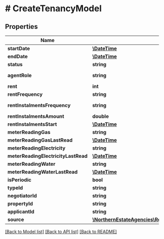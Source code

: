 # # CreateTenancyModel

## Properties

Name | Type | Description | Notes
------------ | ------------- | ------------- | -------------
**startDate** | [**\DateTime**](\DateTime.md) |  | [optional]
**endDate** | [**\DateTime**](\DateTime.md) |  | [optional]
**status** | **string** | The current status of the tenancy (offerPending/offerWithdrawn/offerRejected/arranging) | [optional]
**agentRole** | **string** | The role that the agent is performing for the tenancy (managed/rentCollection/collectFirstPayment/collectRentToDate/lettingOnly/introducingTenant) |
**rent** | **int** | The amount of rent required, returned in relation to the collection frequency |
**rentFrequency** | **string** | The rent collection frequency (weekly/monthly/annually) |
**rentInstalmentsFrequency** | **string** | The frequency of rental instalment payments (weekly/fortnightly/monthly/quarterly/halfYearly/yearly/every28Days/other) | [optional]
**rentInstalmentsAmount** | **double** | The amount due for each rent instalment (where specified) | [optional]
**rentInstalmentsStart** | [**\DateTime**](\DateTime.md) | The date that the first instalment is due | [optional]
**meterReadingGas** | **string** | The recorded utility reading for the gas meter | [optional]
**meterReadingGasLastRead** | [**\DateTime**](\DateTime.md) | Date of when the reading of gas utility was last recorded | [optional]
**meterReadingElectricity** | **string** | The recorded utility reading for the electricity meter | [optional]
**meterReadingElectricityLastRead** | [**\DateTime**](\DateTime.md) | Date of when the reading of electricity utility was last recorded | [optional]
**meterReadingWater** | **string** | The recorded utility reading for the water meter | [optional]
**meterReadingWaterLastRead** | [**\DateTime**](\DateTime.md) | Date of when the reading of water utility was last recorded | [optional]
**isPeriodic** | **bool** | A flag determining whether or not the tenancy has been extended indefinitely | [optional]
**typeId** | **string** | The unique identifier of the type of tenancy |
**negotiatorId** | **string** | The unique identifier of the negotiator who is managing the tenancy |
**propertyId** | **string** | The unique identifier of the property that relates to the tenancy |
**applicantId** | **string** | The unique identifier of the applicant who has applied to be a tenant |
**source** | [**\NorthernEstateAgencies\ReapitFoundationsClient\Model\TenanciesSource**](TenanciesSource.md) |  | [optional]

[[Back to Model list]](../../README.md#models) [[Back to API list]](../../README.md#endpoints) [[Back to README]](../../README.md)
